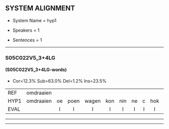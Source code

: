 
## SYSTEM ALIGNMENT

- System Name = hyp1

- Speakers = 1

- Sentences = 1

---

### S05C022V5_3+4LG

#### (S05C022V5_3+4LG-words)

- Cor=12.3%	Sub=63.0%	Del=1.2%	Ins=23.5%

|  |  |  |  |  |  |  |  |  |  |  |  |  |  |  |  |  |  |  |  |  |  |  |  |  |  |  |  |  |  |  |  |  |  |  |  |  |  |  |  |  |  |  |  |  |  |  |  |  |  |  |  |  |  |  |  |  |  |  |  |  |  |  |  |  |  |  |  |  |  |  |  |  |  |  |  |  |  |  |  |  |  |
|:--- |:---:|:---:|:---:|:---:|:---:|:---:|:---:|:---:|:---:|:---:|:---:|:---:|:---:|:---:|:---:|:---:|:---:|:---:|:---:|:---:|:---:|:---:|:---:|:---:|:---:|:---:|:---:|:---:|:---:|:---:|:---:|:---:|:---:|:---:|:---:|:---:|:---:|:---:|:---:|:---:|:---:|:---:|:---:|:---:|:---:|:---:|:---:|:---:|:---:|:---:|:---:|:---:|:---:|:---:|:---:|:---:|:---:|:---:|:---:|:---:|:---:|:---:|:---:|:---:|:---:|:---:|:---:|:---:|:---:|:---:|:---:|:---:|:---:|:---:|:---:|:---:|:---:|:---:|:---:|:---:|:---:|
| REF | omdraaien |  |  |  |  |  |  |  |  |  | * | poppenwagen | konijnenhok | * | * | * | elastiekje | ruziemaken | teddybeer | * | dierentuin | * | paddenstoelen | verstoppertje | wasmachine | fototoestel | toiletpapier | * | * | vrachtwagen |  | buurmannen | * | vogelkooi | olifant |  | schommelen | iedereen | * | schoenenwinkel | * | knutselen | * | ophangen | verjaardag |  |  | * | * | * | *x | sprookjesboek | tandenborstel | lucifer | slaapkamer | achterdeur |  |  | ziekenhuis | nieuwsgierig | afblijven | kabouter |  |  | washandje | sneeuwwitje | * | goeiendag | *t | vakantie |  |  | * | limonade | autorijden | * | * | eindelijk | familie | * | chocolade |
| HYP1 | omdraaien | oe | poen | wagen | kon | nin | ne | c | hok | enlast | ka | huzee | maken | dev | prémer | dev | grtun | ba | b | den | stoulo | verstope | tjar | was | machinhe | fotostolenv | twolet | papier | vraag | vrachtwagen | buur | mannen | voggo | vorgoekole | olifant | skommele | iedereiner | schoen | schonen | winkel | knusknutsullen | op | op | hangen | verjaardag | sspooku | sk | alnee | sfronkes | boek | tan | dend | borstel | lusefer | slaapkamer | achterdeur | zike | gas | nieuwwsgierig | of | blijven | kabouter | was | handen | sneew | wiet | goe | goeiendaag | uhm | vakantie | lim | limonaden | autoredens | en | ge | en | de | eindelijk |  | familli | chocolade |
| EVAL |  | I | I | I | I | I | I | I | I | I | S | S | S | S | S | S | S | S | S | S | S | S | S | S | S | S | S | S | S |  | I | S | S | S |  | I | S | S | S | S | S | S | S | S |  | I | I | S | S | S | S | S | S | S |  |  | I | I | S | S | S |  | I | I | S | S | S | S | S |  | I | I | S | S | S | S | S |  | D | S |  |
---

---

